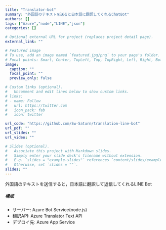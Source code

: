 ```yaml
---
title: "Translator-bot"
summary: "外国語のテキストを送ると日本語に翻訳してくれるChatBot"
authors: []
tags: ["Azure","node","LINE","json"]
categories: []

# Optional external URL for project (replaces project detail page).
external_link: ""

# Featured image
# To use, add an image named `featured.jpg/png` to your page's folder.
# Focal points: Smart, Center, TopLeft, Top, TopRight, Left, Right, BottomLeft, Bottom, BottomRight.
image:
  caption: ""
  focal_point: ""
  preview_only: false

# Custom links (optional).
#   Uncomment and edit lines below to show custom links.
# links:
# - name: Follow
#   url: https://twitter.com
#   icon_pack: fab
#   icon: twitter

url_code: "https://github.com/Sw-Saturn/translation-line-bot"
url_pdf: ""
url_slides: ""
url_video: ""

# Slides (optional).
#   Associate this project with Markdown slides.
#   Simply enter your slide deck's filename without extension.
#   E.g. `slides = "example-slides"` references `content/slides/example-slides.md`.
#   Otherwise, set `slides = ""`.
slides: ""
---
```


外国語のテキストを送信すると，日本語に翻訳して返信してくれるLINE Bot

##### 構成

- サーバー: Azure Bot Service(node.js)
- 翻訳API: Azure Translator Text API
- デプロイ先: Azure App Service
